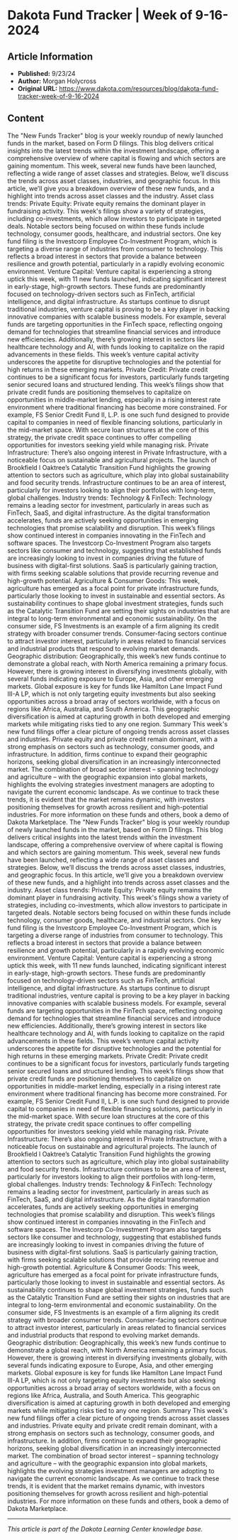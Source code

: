 # Dakota Fund Tracker | Week of 9-16-2024

## Article Information
- **Published:** 9/23/24
- **Author:** Morgan Holycross
- **Original URL:** https://www.dakota.com/resources/blog/dakota-fund-tracker-week-of-9-16-2024

## Content

The "New Funds Tracker" blog is your weekly roundup of newly launched funds in the market, based on Form D filings. This blog delivers critical insights into the latest trends within the investment landscape, offering a comprehensive overview of where capital is flowing and which sectors are gaining momentum. This week, several new funds have been launched, reflecting a wide range of asset classes and strategies. Below, we’ll discuss the trends across asset classes, industries, and geographic focus. In this article, we’ll give you a breakdown overview of these new funds, and a highlight into trends across asset classes and the industry. Asset class trends: Private Equity: Private equity remains the dominant player in fundraising activity. This week's filings show a variety of strategies, including co-investments, which allow investors to participate in targeted deals. Notable sectors being focused on within these funds include technology, consumer goods, healthcare, and industrial sectors. One key fund filing is the Investcorp Employee Co-Investment Program, which is targeting a diverse range of industries from consumer to technology. This reflects a broad interest in sectors that provide a balance between resilience and growth potential, particularly in a rapidly evolving economic environment. Venture Capital: Venture capital is experiencing a strong uptick this week, with 11 new funds launched, indicating significant interest in early-stage, high-growth sectors. These funds are predominantly focused on technology-driven sectors such as FinTech, artificial intelligence, and digital infrastructure. As startups continue to disrupt traditional industries, venture capital is proving to be a key player in backing innovative companies with scalable business models. For example, several funds are targeting opportunities in the FinTech space, reflecting ongoing demand for technologies that streamline financial services and introduce new efficiencies. Additionally, there’s growing interest in sectors like healthcare technology and AI, with funds looking to capitalize on the rapid advancements in these fields. This week’s venture capital activity underscores the appetite for disruptive technologies and the potential for high returns in these emerging markets. Private Credit: Private credit continues to be a significant focus for investors, particularly funds targeting senior secured loans and structured lending. This week’s filings show that private credit funds are positioning themselves to capitalize on opportunities in middle-market lending, especially in a rising interest rate environment where traditional financing has become more constrained. For example, FS Senior Credit Fund II, L.P. is one such fund designed to provide capital to companies in need of flexible financing solutions, particularly in the mid-market space. With secure loan structures at the core of this strategy, the private credit space continues to offer compelling opportunities for investors seeking yield while managing risk. Private Infrastructure: There’s also ongoing interest in Private Infrastructure, with a noticeable focus on sustainable and agricultural projects. The launch of Brookfield l Oaktree’s Catalytic Transition Fund highlights the growing attention to sectors such as agriculture, which play into global sustainability and food security trends. Infrastructure continues to be an area of interest, particularly for investors looking to align their portfolios with long-term, global challenges. Industry trends: Technology & FinTech: Technology remains a leading sector for investment, particularly in areas such as FinTech, SaaS, and digital infrastructure. As the digital transformation accelerates, funds are actively seeking opportunities in emerging technologies that promise scalability and disruption. This week’s filings show continued interest in companies innovating in the FinTech and software spaces. The Investcorp Co-Investment Program also targets sectors like consumer and technology, suggesting that established funds are increasingly looking to invest in companies driving the future of business with digital-first solutions. SaaS is particularly gaining traction, with firms seeking scalable solutions that provide recurring revenue and high-growth potential. Agriculture & Consumer Goods: This week, agriculture has emerged as a focal point for private infrastructure funds, particularly those looking to invest in sustainable and essential sectors. As sustainability continues to shape global investment strategies, funds such as the Catalytic Transition Fund are setting their sights on industries that are integral to long-term environmental and economic sustainability. On the consumer side, FS Investments is an example of a firm aligning its credit strategy with broader consumer trends. Consumer-facing sectors continue to attract investor interest, particularly in areas related to financial services and industrial products that respond to evolving market demands. Geographic distribution: Geographically, this week’s new funds continue to demonstrate a global reach, with North America remaining a primary focus. However, there is growing interest in diversifying investments globally, with several funds indicating exposure to Europe, Asia, and other emerging markets. Global exposure is key for funds like Hamilton Lane Impact Fund III-A LP, which is not only targeting equity investments but also seeking opportunities across a broad array of sectors worldwide, with a focus on regions like Africa, Australia, and South America. This geographic diversification is aimed at capturing growth in both developed and emerging markets while mitigating risks tied to any one region. Summary This week's new fund filings offer a clear picture of ongoing trends across asset classes and industries. Private equity and private credit remain dominant, with a strong emphasis on sectors such as technology, consumer goods, and infrastructure. In addition, firms continue to expand their geographic horizons, seeking global diversification in an increasingly interconnected market. The combination of broad sector interest – spanning technology and agriculture – with the geographic expansion into global markets, highlights the evolving strategies investment managers are adopting to navigate the current economic landscape. As we continue to track these trends, it is evident that the market remains dynamic, with investors positioning themselves for growth across resilient and high-potential industries. For more information on these funds and others, book a demo of Dakota Marketplace. The "New Funds Tracker" blog is your weekly roundup of newly launched funds in the market, based on Form D filings. This blog delivers critical insights into the latest trends within the investment landscape, offering a comprehensive overview of where capital is flowing and which sectors are gaining momentum. This week, several new funds have been launched, reflecting a wide range of asset classes and strategies. Below, we’ll discuss the trends across asset classes, industries, and geographic focus. In this article, we’ll give you a breakdown overview of these new funds, and a highlight into trends across asset classes and the industry. Asset class trends: Private Equity: Private equity remains the dominant player in fundraising activity. This week's filings show a variety of strategies, including co-investments, which allow investors to participate in targeted deals. Notable sectors being focused on within these funds include technology, consumer goods, healthcare, and industrial sectors. One key fund filing is the Investcorp Employee Co-Investment Program, which is targeting a diverse range of industries from consumer to technology. This reflects a broad interest in sectors that provide a balance between resilience and growth potential, particularly in a rapidly evolving economic environment. Venture Capital: Venture capital is experiencing a strong uptick this week, with 11 new funds launched, indicating significant interest in early-stage, high-growth sectors. These funds are predominantly focused on technology-driven sectors such as FinTech, artificial intelligence, and digital infrastructure. As startups continue to disrupt traditional industries, venture capital is proving to be a key player in backing innovative companies with scalable business models. For example, several funds are targeting opportunities in the FinTech space, reflecting ongoing demand for technologies that streamline financial services and introduce new efficiencies. Additionally, there’s growing interest in sectors like healthcare technology and AI, with funds looking to capitalize on the rapid advancements in these fields. This week’s venture capital activity underscores the appetite for disruptive technologies and the potential for high returns in these emerging markets. Private Credit: Private credit continues to be a significant focus for investors, particularly funds targeting senior secured loans and structured lending. This week’s filings show that private credit funds are positioning themselves to capitalize on opportunities in middle-market lending, especially in a rising interest rate environment where traditional financing has become more constrained. For example, FS Senior Credit Fund II, L.P. is one such fund designed to provide capital to companies in need of flexible financing solutions, particularly in the mid-market space. With secure loan structures at the core of this strategy, the private credit space continues to offer compelling opportunities for investors seeking yield while managing risk. Private Infrastructure: There’s also ongoing interest in Private Infrastructure, with a noticeable focus on sustainable and agricultural projects. The launch of Brookfield l Oaktree’s Catalytic Transition Fund highlights the growing attention to sectors such as agriculture, which play into global sustainability and food security trends. Infrastructure continues to be an area of interest, particularly for investors looking to align their portfolios with long-term, global challenges. Industry trends: Technology & FinTech: Technology remains a leading sector for investment, particularly in areas such as FinTech, SaaS, and digital infrastructure. As the digital transformation accelerates, funds are actively seeking opportunities in emerging technologies that promise scalability and disruption. This week’s filings show continued interest in companies innovating in the FinTech and software spaces. The Investcorp Co-Investment Program also targets sectors like consumer and technology, suggesting that established funds are increasingly looking to invest in companies driving the future of business with digital-first solutions. SaaS is particularly gaining traction, with firms seeking scalable solutions that provide recurring revenue and high-growth potential. Agriculture & Consumer Goods: This week, agriculture has emerged as a focal point for private infrastructure funds, particularly those looking to invest in sustainable and essential sectors. As sustainability continues to shape global investment strategies, funds such as the Catalytic Transition Fund are setting their sights on industries that are integral to long-term environmental and economic sustainability. On the consumer side, FS Investments is an example of a firm aligning its credit strategy with broader consumer trends. Consumer-facing sectors continue to attract investor interest, particularly in areas related to financial services and industrial products that respond to evolving market demands. Geographic distribution: Geographically, this week’s new funds continue to demonstrate a global reach, with North America remaining a primary focus. However, there is growing interest in diversifying investments globally, with several funds indicating exposure to Europe, Asia, and other emerging markets. Global exposure is key for funds like Hamilton Lane Impact Fund III-A LP, which is not only targeting equity investments but also seeking opportunities across a broad array of sectors worldwide, with a focus on regions like Africa, Australia, and South America. This geographic diversification is aimed at capturing growth in both developed and emerging markets while mitigating risks tied to any one region. Summary This week's new fund filings offer a clear picture of ongoing trends across asset classes and industries. Private equity and private credit remain dominant, with a strong emphasis on sectors such as technology, consumer goods, and infrastructure. In addition, firms continue to expand their geographic horizons, seeking global diversification in an increasingly interconnected market. The combination of broad sector interest – spanning technology and agriculture – with the geographic expansion into global markets, highlights the evolving strategies investment managers are adopting to navigate the current economic landscape. As we continue to track these trends, it is evident that the market remains dynamic, with investors positioning themselves for growth across resilient and high-potential industries. For more information on these funds and others, book a demo of Dakota Marketplace.

---

*This article is part of the Dakota Learning Center knowledge base.*